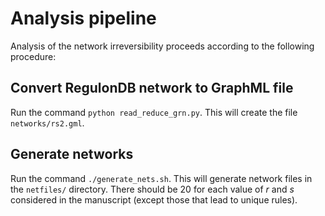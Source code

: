 # Analysis pipeline
Analysis of the network irreversibility proceeds according to the following procedure: 

## Convert RegulonDB network to GraphML file
Run the command `python read_reduce_grn.py`. This will create the file `networks/rs2.gml`.

## Generate networks
Run the command `./generate_nets.sh`.
This will generate network files in the `netfiles/` directory.
There should be 20 for each value of $r$ and $s$ considered in the manuscript (except those that lead to unique rules). 


